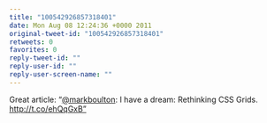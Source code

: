 ```yaml
---
title: "100542926857318401"
date: Mon Aug 08 12:24:36 +0000 2011
original-tweet-id: "100542926857318401"
retweets: 0
favorites: 0
reply-tweet-id: ""
reply-user-id: ""
reply-user-screen-name: ""
---
```

Great article: “<a href="https://twitter.com/markboulton">@markboulton</a>: I have a dream: Rethinking CSS Grids. http://t.co/ehQqGxB”
